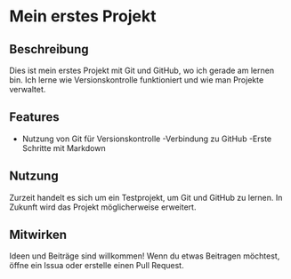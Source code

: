 # Mein erstes Projekt

## Beschreibung
Dies ist mein erstes Projekt mit Git und GitHub, wo ich gerade am lernen bin.
Ich lerne wie Versionskontrolle funktioniert und wie man Projekte verwaltet.

## Features
- Nutzung von Git für Versionskontrolle
-Verbindung zu GitHub
-Erste Schritte mit Markdown

## Nutzung
Zurzeit handelt es sich um ein Testprojekt, um Git und GitHub zu lernen.
In Zukunft wird das Projekt möglicherweise erweitert.

## Mitwirken
Ideen und Beiträge sind willkommen!
Wenn du etwas Beitragen möchtest, öffne ein Issua oder erstelle einen Pull Request.

